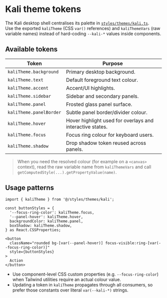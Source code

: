 # Kali theme tokens

The Kali desktop shell centralises its palette in [`styles/themes/kali.ts`](../styles/themes/kali.ts).  
Use the exported `kaliTheme` (CSS `var()` references) and `kaliThemeVars` (raw variable names) instead of hard-coding `--kali-*` values inside components.

## Available tokens

| Token | Purpose |
| --- | --- |
| `kaliTheme.background` | Primary desktop background. |
| `kaliTheme.text` | Default foreground text colour. |
| `kaliTheme.accent` | Accent/UI highlights. |
| `kaliTheme.sidebar` | Sidebar and secondary panels. |
| `kaliTheme.panel` | Frosted glass panel surface. |
| `kaliTheme.panelBorder` | Subtle panel border/divider colour. |
| `kaliTheme.hover` | Hover highlight used for overlays and interactive states. |
| `kaliTheme.focus` | Focus ring colour for keyboard users. |
| `kaliTheme.shadow` | Drop shadow token reused across panels. |

> When you need the resolved colour (for example on a `<canvas>` context), read the raw variable name from `kaliThemeVars` and call `getComputedStyle(...).getPropertyValue(name)`.

## Usage patterns

```tsx
import { kaliTheme } from '@/styles/themes/kali';

const buttonStyles = {
  '--focus-ring-color': kaliTheme.focus,
  '--panel-hover': kaliTheme.hover,
  backgroundColor: kaliTheme.panel,
  boxShadow: kaliTheme.shadow,
} as React.CSSProperties;

<button
  className="rounded bg-[var(--panel-hover)] focus-visible:ring-[var(--focus-ring-color)]"
  style={buttonStyles}
>
  Action
</button>
```

* Use component-level CSS custom properties (e.g. `--focus-ring-color`) when Tailwind utilities require an actual colour value.
* Updating a token in `kaliTheme` propagates through all consumers, so prefer those constants over literal `var(--kali-*)` strings.
